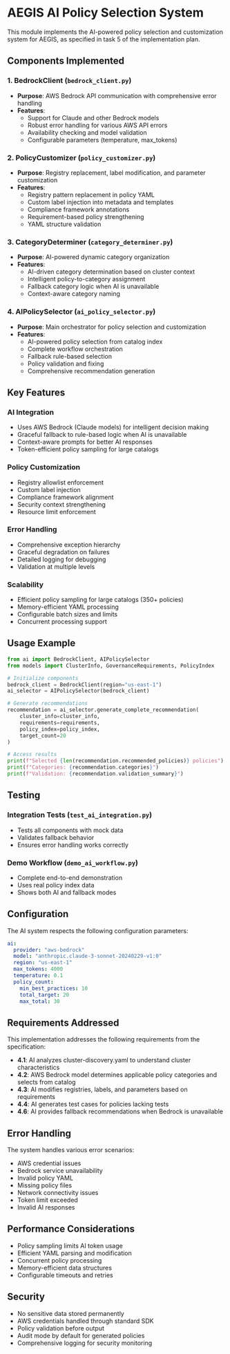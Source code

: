 # AEGIS AI Policy Selection System

This module implements the AI-powered policy selection and customization system for AEGIS, as specified in task 5 of the implementation plan.

## Components Implemented

### 1. BedrockClient (`bedrock_client.py`)
- **Purpose**: AWS Bedrock API communication with comprehensive error handling
- **Features**:
  - Support for Claude and other Bedrock models
  - Robust error handling for various AWS API errors
  - Availability checking and model validation
  - Configurable parameters (temperature, max_tokens)

### 2. PolicyCustomizer (`policy_customizer.py`)
- **Purpose**: Registry replacement, label modification, and parameter customization
- **Features**:
  - Registry pattern replacement in policy YAML
  - Custom label injection into metadata and templates
  - Compliance framework annotations
  - Requirement-based policy strengthening
  - YAML structure validation

### 3. CategoryDeterminer (`category_determiner.py`)
- **Purpose**: AI-powered dynamic category organization
- **Features**:
  - AI-driven category determination based on cluster context
  - Intelligent policy-to-category assignment
  - Fallback category logic when AI is unavailable
  - Context-aware category naming

### 4. AIPolicySelector (`ai_policy_selector.py`)
- **Purpose**: Main orchestrator for policy selection and customization
- **Features**:
  - AI-powered policy selection from catalog index
  - Complete workflow orchestration
  - Fallback rule-based selection
  - Policy validation and fixing
  - Comprehensive recommendation generation

## Key Features

### AI Integration
- Uses AWS Bedrock (Claude models) for intelligent decision making
- Graceful fallback to rule-based logic when AI is unavailable
- Context-aware prompts for better AI responses
- Token-efficient policy sampling for large catalogs

### Policy Customization
- Registry allowlist enforcement
- Custom label injection
- Compliance framework alignment
- Security context strengthening
- Resource limit enforcement

### Error Handling
- Comprehensive exception hierarchy
- Graceful degradation on failures
- Detailed logging for debugging
- Validation at multiple levels

### Scalability
- Efficient policy sampling for large catalogs (350+ policies)
- Memory-efficient YAML processing
- Configurable batch sizes and limits
- Concurrent processing support

## Usage Example

```python
from ai import BedrockClient, AIPolicySelector
from models import ClusterInfo, GovernanceRequirements, PolicyIndex

# Initialize components
bedrock_client = BedrockClient(region="us-east-1")
ai_selector = AIPolicySelector(bedrock_client)

# Generate recommendations
recommendation = ai_selector.generate_complete_recommendation(
    cluster_info=cluster_info,
    requirements=requirements,
    policy_index=policy_index,
    target_count=20
)

# Access results
print(f"Selected {len(recommendation.recommended_policies)} policies")
print(f"Categories: {recommendation.categories}")
print(f"Validation: {recommendation.validation_summary}")
```

## Testing

### Integration Tests (`test_ai_integration.py`)
- Tests all components with mock data
- Validates fallback behavior
- Ensures error handling works correctly

### Demo Workflow (`demo_ai_workflow.py`)
- Complete end-to-end demonstration
- Uses real policy index data
- Shows both AI and fallback modes

## Configuration

The AI system respects the following configuration parameters:

```yaml
ai:
  provider: "aws-bedrock"
  model: "anthropic.claude-3-sonnet-20240229-v1:0"
  region: "us-east-1"
  max_tokens: 4000
  temperature: 0.1
  policy_count:
    min_best_practices: 10
    total_target: 20
    max_total: 30
```

## Requirements Addressed

This implementation addresses the following requirements from the specification:

- **4.1**: AI analyzes cluster-discovery.yaml to understand cluster characteristics
- **4.2**: AWS Bedrock model determines applicable policy categories and selects from catalog
- **4.3**: AI modifies registries, labels, and parameters based on requirements
- **4.4**: AI generates test cases for policies lacking tests
- **4.6**: AI provides fallback recommendations when Bedrock is unavailable

## Error Handling

The system handles various error scenarios:

- AWS credential issues
- Bedrock service unavailability
- Invalid policy YAML
- Missing policy files
- Network connectivity issues
- Token limit exceeded
- Invalid AI responses

## Performance Considerations

- Policy sampling limits AI token usage
- Efficient YAML parsing and modification
- Concurrent policy processing
- Memory-efficient data structures
- Configurable timeouts and retries

## Security

- No sensitive data stored permanently
- AWS credentials handled through standard SDK
- Policy validation before output
- Audit mode by default for generated policies
- Comprehensive logging for security monitoring